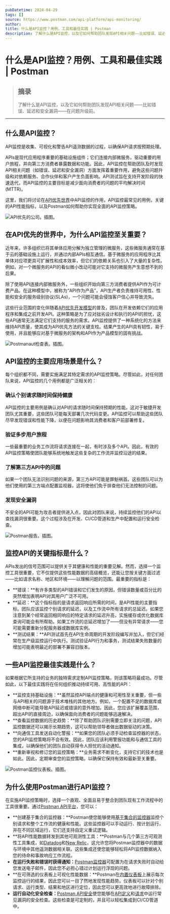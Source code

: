```yaml
---
pubDatetime: 2024-04-29
tags: []
source: https://www.postman.com/api-platform/api-monitoring/
author:
title: 什么是API监控？用例、工具和最佳实践 | Postman
description: 了解什么是API监控，以及它如何帮助团队发现API相关问题——比如错误、延迟和安全漏洞——在问题升级前。
---
```


# 什么是API监控？用例、工具和最佳实践 | Postman

> ## 摘录
>
> 了解什么是API监控，以及它如何帮助团队发现API相关问题——比如错误、延迟和安全漏洞——在问题升级前。

---

## 什么是API监控？

API监控是收集、可视化和警告API遥测数据的过程，以确保API请求按预期处理。

APIs是现代应用程序重要的基础设施组件；它们连接内部微服务，驱动重要的用户旅程，并向第三方消费者暴露数据和功能。因此，API监控在帮助团队及时发现API相关问题（如错误、延迟和安全漏洞）方面发挥着重要作用，避免这些问题升级和对依赖服务、合作伙伴和客户产生负面影响。API测试旨在支持开发阶段的快速迭代，而API监控的主要目标是减少面向消费者的问题的平均解决时间(MTTR)。

这里，我们将讨论在[API优先世界](https://api-first-world.com/)中API监控的作用，API监控最常见的用例，关键的API性能指标，以及Postman如何帮助你实现全面的API监控策略。

![API优先的公司。插图。](../../assets/121/api-first-development-company-postman-illustration.svg)

## 在API优先的世界中，为什么API监控至关重要？

近年来，许多组织已将其单体应用分解为独立管理的微服务，这些微服务通常在基于云的基础设施上运行，并通过内部APIs相互通信。基于微服务的应用程序比其单体对应项更具可扩展性和成本效率，但它们的依赖关系也引入了大量的复杂性。例如，对一个微服务的API的看似微小改动可能对它支持的微服务产生意想不到的后果。

除了使用API连接内部微服务外，一些组织开始向第三方消费者提供API作为可计费产品。在这种模型中，被称为“API作为产品”，API生产者负责维持可用性、性能和安全的服务级别协议(SLAs)，一个问题可能会侵蚀客户信心并导致流失。

这些行业范围的变化伴随着[API优先开发模型](https://www.postman.com/api-first/)的普及，团队在开发依赖它们的应用程序和集成之前开发API。这种策略是为了应对拙劣设计和执行的API的担忧，这些API通常无法满足它们支持的服务的需求。API监控提供了一种系统化的方法来维持API质量，使其成为API优先方法的关键支柱。结果产生的API具有韧性，易于使用，并且能够应对基于微服务的架构和API作为产品模型的固有挑战。

![Postmanaut检查表。插图。](../../assets/121/checklist-clipboard-postman-illustration.svg)

## API监控的主要应用场景是什么？

每个组织都不同，需要实施满足其特定需求的API监控策略。尽管如此，对任何团队来说，API监控的几个用例都是广泛相关的：

### 确认个别请求随时间保持健康

API监控的主要用例是确认对API的请求随时间保持预期的性能。这对于敏捷开发团队尤其重要，这些团队可能每天部署几次代码变更。API监控可以帮助这些团队尽早发现错误和性能下降，以便在问题影响其消费者和客户前部署修复。

### 验证多步用户旅程

一些最重要的业务工作流将请求连接在一起，有时涉及多个API。因此，有效的API监控策略使团队能够系统地触发这些复杂的工作流并监控沿途的结果。

### 了解第三方API中的问题

如果一个团队无法识别问题的来源，第三方API可能是罪魁祸首。这些团队可以为他们使用的第三方端点配置监视器，这将使他们免于排查他们无法控制的问题。

### 发现安全漏洞

不安全的API可能为攻击者提供进入点，因此对团队来说，持续监控他们的API以查找漏洞很重要。这个过程涉及在开发、CI/CD管道和生产中配置和运行安全检查。

![Postman报告。插图。](../../assets/121/postman-reports.svg)

## 监控API的关键指标是什么？

APIs发出的信号范围可以提供关于其健康和性能的重要见解。然而，选择一个监控工具很重要，它不仅提供这些性能数据的高级概览，还能让您按关键方面过滤——比如请求名称、地区和环境——以理解问题的范围。最重要的指标是：

- **错误：**有许多类型的API错误和它们发生的原因，但错误数量或百分比的突然增加表明API对其用户广泛不可用。
- **延迟：**这个指标指的是请求返回响应所需的时间，是API性能的主要指标。团队应该监控个别请求的延迟，以及工作流中所有请求的总延迟。如果您注意到某个经常返回相同响应的特定请求的延迟升高，实施缓存或优化数据库查询可能会有所帮助。如果工作流的总延迟增加了——但没有异常请求——您可能需要重新分配服务器或数据库实例。
- **测试结果：**API测试首先在API生命周期的开发阶段编写并加入，但它们经常在生产级监控运行中执行。测试验证API行为和事务，测试结果失败数量的增加可能表明最近的部署不兼容旧版本。

## 一些API监控最佳实践是什么？

如果根据它所支持的业务的独特需求定制API监控策略，则该策略将最成功。尽管如此，以下最佳实践将在任何组织推动持续可用、高性能的API：

- **监控支持基础设施：**虽然监控API端点的健康和可用性至关重要，但一些与API相关的问题源于技术堆栈的其他地方。例如，一个配置不足的数据库或网络中断可能导致API延迟或错误的意外增加。因此，您应该扩展覆盖范围，超出API的直接周边，以确保面向消费者的问题能够迅速解决。
- **查看监控数据的历史趋势：**除了帮助团队识别需要立即关注的问题，API监控数据还可以揭示长期趋势，这可以帮助领导者做出数据驱动的决策。
- **向通信工具发送自动化警报：**如果您的团队必须手动检查监控器的状态，您的API监控策略将不会有效。因此，团队应该利用警报功能和与通信工具的集成，以确保他们的团队自动获得令人担忧的活动通知。
- **重新审视和修订您的监控策略：**业务需求不断变化，支持它们的技术也是如此。因此，定期审查您的监控策略，以确保它保持有效和最新至关重要。

![Postman监控仪表板。插图。](../../assets/121/postman-api-lifecycle.png)

## 为什么使用Postman进行API监控？

在实施API监控策略时，选择一个直观、全面且易于整合到团队现有工作流程中的工具很重要。通过[Postman API平台](https://www.postman.com/)，您可以：

- **创建基于集合的监控器：**Postman使您能够使用[基于集合的监控器](https://learning.postman.com/docs/monitoring-your-api/intro-monitors/#collection-based-monitors)监控个别请求和整个工作流的健康和性能。这些监控器可以手动运行、按计划运行，并在不同区域运行，它们还支持自定义重试逻辑。
- **将API性能数据转发到其他可观测性工具：**Postman与几个第三方可观测性工具集成，如[Datadog](https://learning.postman.com/docs/integrations/available-integrations/datadog/)和[New Relic](https://learning.postman.com/docs/integrations/available-integrations/new-relic/)，这允许您将Postman监控器中的数据与环境中其他遥测数据相关联。这些集成还使您能够轻松将API监控数据纳入您的待命和事故响应工作流程。
- **在运行失败和错误时获得通知：**[Postman监控器](https://learning.postman.com/docs/monitoring-your-api/intro-monitors/)可配置为在请求失败时自动给您发送电子邮件，因此您不必担心错过计划运行浮现的问题。
- **在可筛选的仪表板上可视化性能数据：**Postman在[内置仪表板](https://learning.postman.com/docs/monitoring-your-api/viewing-monitor-results/#viewing-monitors-in-postman)上展示每次监控运行的结果，因此您可以一目了然地发现性能趋势。仪表板可以针对个别请求、运行类型、结果和地区进行定位，因此您可以更高效地进行故障排除。
- **运行自动化安全检查：**[Postman API安全](https://blog.postman.com/introducing-api-security-in-postman-v10/)使您能够在[API定义](https://learning.postman.com/docs/api-governance/configurable-rules/configuring-api-security-rules/#configuring-rules-for-api-definitions)和[请求](https://learning.postman.com/docs/api-governance/configurable-rules/configuring-api-security-rules/#configuring-rules-for-requests)中运行常见漏洞的安全检查。这些检查是可定制的，并且可以轻松集成到CI/CD管道中。
